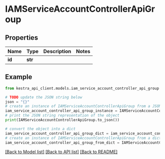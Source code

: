 # IAMServiceAccountControllerApiGroup


## Properties

Name | Type | Description | Notes
------------ | ------------- | ------------- | -------------
**id** | **str** |  | 

## Example

```python
from kestra_api_client.models.iam_service_account_controller_api_group import IAMServiceAccountControllerApiGroup

# TODO update the JSON string below
json = "{}"
# create an instance of IAMServiceAccountControllerApiGroup from a JSON string
iam_service_account_controller_api_group_instance = IAMServiceAccountControllerApiGroup.from_json(json)
# print the JSON string representation of the object
print(IAMServiceAccountControllerApiGroup.to_json())

# convert the object into a dict
iam_service_account_controller_api_group_dict = iam_service_account_controller_api_group_instance.to_dict()
# create an instance of IAMServiceAccountControllerApiGroup from a dict
iam_service_account_controller_api_group_from_dict = IAMServiceAccountControllerApiGroup.from_dict(iam_service_account_controller_api_group_dict)
```
[[Back to Model list]](../README.md#documentation-for-models) [[Back to API list]](../README.md#documentation-for-api-endpoints) [[Back to README]](../README.md)


